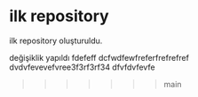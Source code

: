 # ilk repository

ilk repository oluşturuldu.

değişiklik yapıldı
fdefeff
dcfwdfewfreferfrefrefref
dvdvfevevefvree3f3rf3rf34
dfvfdvfevfe 
>>>>>>> main
